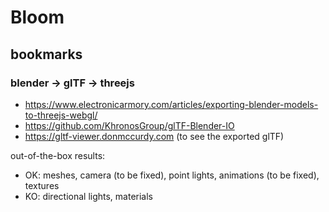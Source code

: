 # Bloom

## bookmarks

### blender -> glTF -> threejs

- https://www.electronicarmory.com/articles/exporting-blender-models-to-threejs-webgl/
- https://github.com/KhronosGroup/glTF-Blender-IO
- https://gltf-viewer.donmccurdy.com (to see the exported glTF)

out-of-the-box results:
- OK: meshes, camera (to be fixed), point lights, animations (to be fixed), textures
- KO: directional lights, materials